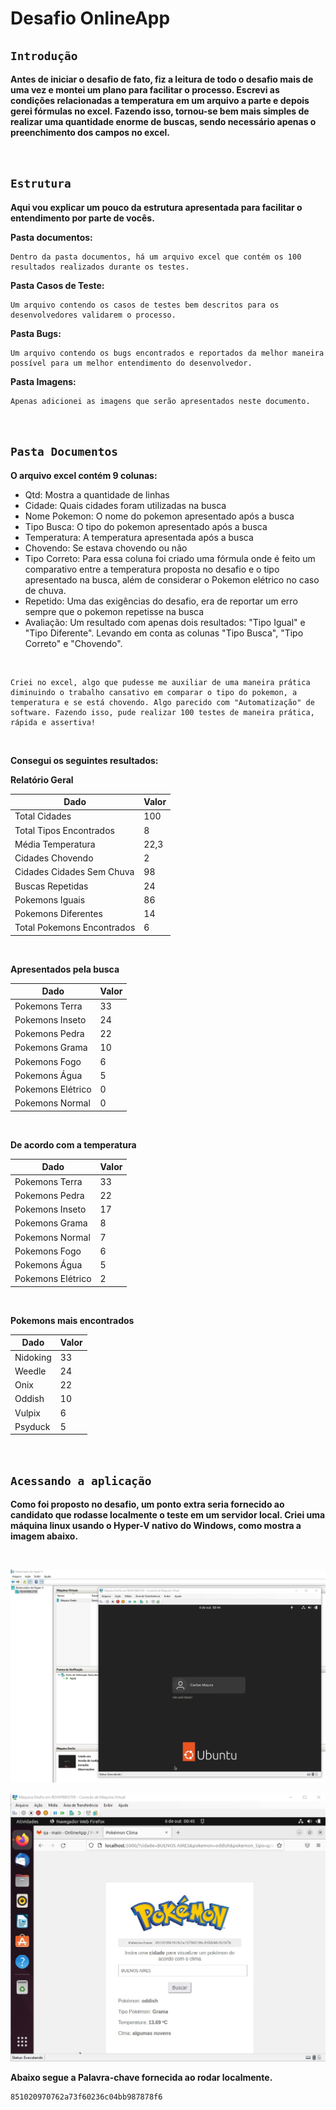 <h1> Desafio OnlineApp </b> </h1>

## <b> ``Introdução`` </b>

**Antes de iniciar o desafio de fato, fiz a leitura de todo o desafio mais de uma vez e montei um plano para facilitar o processo. Escrevi as condições relacionadas a temperatura em um arquivo a parte e depois gerei fórmulas no excel. Fazendo isso, tornou-se bem mais simples de realizar uma quantidade enorme de buscas, sendo necessário apenas o preenchimento dos campos no excel.**

<br>

## <b> ``Estrutura``</b>

**Aqui vou explicar um pouco da estrutura apresentada para facilitar o entendimento por parte de vocês.**

**Pasta documentos:** 

    Dentro da pasta documentos, há um arquivo excel que contém os 100 resultados realizados durante os testes.

**Pasta Casos de Teste:** 

    Um arquivo contendo os casos de testes bem descritos para os desenvolvedores validarem o processo.

**Pasta Bugs:** 

    Um arquivo contendo os bugs encontrados e reportados da melhor maneira possível para um melhor entendimento do desenvolvedor.

**Pasta Imagens:** 

    Apenas adicionei as imagens que serão apresentados neste documento.

<br>

## <b> ``Pasta Documentos``</b>

**O arquivo excel contém 9 colunas:**

- Qtd: Mostra a quantidade de linhas
- Cidade: Quais cidades foram utilizadas na busca
- Nome Pokemon: O nome do pokemon apresentado após a busca
- Tipo Busca: O tipo do pokemon apresentado após a busca
- Temperatura: A temperatura apresentada após a busca
- Chovendo: Se estava chovendo ou não
- Tipo Correto: Para essa coluna foi criado uma fórmula onde é feito um comparativo entre a temperatura proposta no desafio e o tipo apresentado na busca, além de considerar o Pokemon elétrico no caso de chuva.
- Repetido: Uma das exigências do desafio, era de reportar um erro sempre que o pokemon repetisse na busca
- Avaliação: Um resultado com apenas dois resultados: "Tipo Igual" e "Tipo Diferente". Levando em conta as colunas "Tipo Busca", "Tipo Correto" e "Chovendo".

</br>

    Criei no excel, algo que pudesse me auxiliar de uma maneira prática diminuindo o trabalho cansativo em comparar o tipo do pokemon, a temperatura e se está chovendo. Algo parecido com "Automatização" de software. Fazendo isso, pude realizar 100 testes de maneira prática, rápida e assertiva!

</br>

**Consegui os seguintes resultados:**

**Relatório Geral**

Dado   | Valor
--------- | ------
Total Cidades | 100
Total Tipos Encontrados | 8
Média Temperatura | 22,3
Cidades Chovendo | 2
Cidades Cidades Sem Chuva | 98
Buscas Repetidas | 24
Pokemons Iguais | 86
Pokemons Diferentes | 14
Total Pokemons Encontrados | 6

</br>

**Apresentados pela busca**

Dado   | Valor
--------- | ------
Pokemons Terra | 33
Pokemons Inseto | 24
Pokemons Pedra | 22
Pokemons Grama | 10
Pokemons Fogo | 6
Pokemons Água | 5
Pokemons Elétrico | 0
Pokemons Normal | 0

</br>

**De acordo com a temperatura**

Dado   | Valor
--------- | ------
Pokemons Terra | 33
Pokemons Pedra | 22
Pokemons Inseto | 17
Pokemons Grama | 8
Pokemons Normal | 7
Pokemons Fogo | 6
Pokemons Água | 5
Pokemons Elétrico | 2

</br>

**Pokemons mais encontrados**

Dado   | Valor
--------- | ------
Nidoking | 33
Weedle | 24
Onix | 22
Oddish | 10
Vulpix | 6
Psyduck | 5

</br>

## <b> ``Acessando a aplicação``</b>

**Como foi proposto no desafio, um ponto extra seria fornecido ao candidato que rodasse localmente o teste em um servidor local. Criei uma máquina linux usando o Hyper-V nativo do Windows, como mostra a imagem abaixo.**

</br>

![Logo do Markdown](imagens/maquinavirtual1.jpg)

![Logo do Markdown](imagens/maquinavirtual2.jpg)

**Abaixo segue a Palavra-chave fornecida ao rodar localmente.** 

    851020970762a73f60236c04bb987878f6

